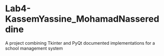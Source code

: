 # Lab4-KassemYassine_MohamadNassereddine
A project combining Tkinter and PyQt documented implementations for a school management system
